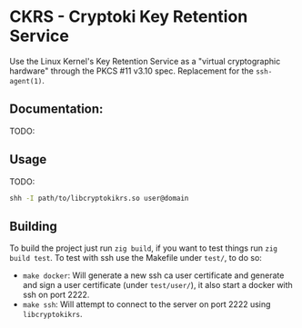 # CKRS - Cryptoki Key Retention Service

Use the Linux Kernel's Key Retention Service as a "virtual cryptographic hardware" through the PKCS #11 v3.10 spec. Replacement for the `ssh-agent(1)`.

## Documentation:

TODO:

## Usage

TODO:

```bash
shh -I path/to/libcryptokikrs.so user@domain
```

## Building

To build the project just run `zig build`, if you want to test things run `zig build test`. To test with ssh use the Makefile under `test/`, to do so:
* `make docker`: Will generate a new ssh ca user certificate and generate and sign a user certificate (under `test/user/`), it also start a docker with ssh on port 2222.
* `make ssh`: Will attempt to connect to the server on port 2222 using `libcryptokikrs`.
